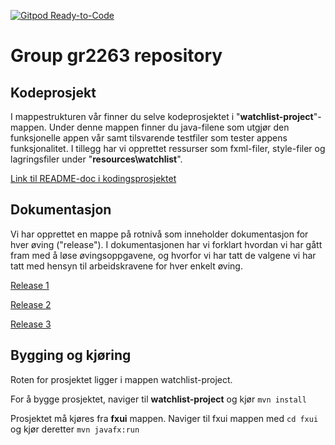 [![Gitpod Ready-to-Code](https://img.shields.io/badge/Gitpod-Ready--to--Code-blue?logo=gitpod)](https://gitpod.stud.ntnu.no/#https://gitlab.stud.idi.ntnu.no/it1901/groups-2022/gr2263/gr2263/)

# Group gr2263 repository 

## Kodeprosjekt
 
I mappestrukturen vår finner du selve kodeprosjektet i "**watchlist-project**"-mappen. Under denne mappen finner du java-filene som utgjør den funksjonelle appen vår samt tilsvarende testfiler som tester appens funksjonalitet. I tillegg har vi opprettet ressurser som fxml-filer, style-filer og lagringsfiler under "**resources\watchlist**".

[Link til README-doc i kodingsprosjektet](watchlist-project/README.md)

## Dokumentasjon

Vi har opprettet en mappe på rotnivå som inneholder dokumentasjon for hver øving ("release").
I dokumentasjonen har vi forklart hvordan vi har gått fram med å løse øvingsoppgavene, og hvorfor vi har tatt de valgene vi har tatt med hensyn til arbeidskravene for hver enkelt øving.

[Release 1](docs/release1/release1.md)

[Release 2](docs/release2/release2.md)

[Release 3](docs/release3/release3.md)

## Bygging og kjøring

Roten for prosjektet ligger i mappen watchlist-project. 

For å bygge prosjektet, naviger til **watchlist-project** og kjør `mvn install`

Prosjektet må kjøres fra **fxui** mappen. Naviger til fxui mappen med `cd fxui` og kjør deretter `mvn javafx:run` 
